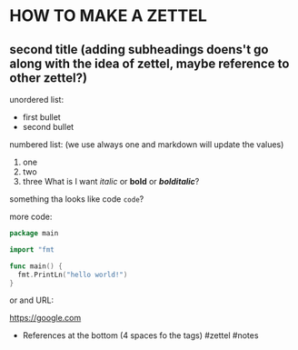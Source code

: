 # HOW TO MAKE A ZETTEL
## second title (adding subheadings doens't go along with the idea of zettel, maybe reference to other zettel?)
unordered list:

* first bullet
* second bullet

numbered list: (we use always one and markdown will update the values)
1. one
1. two
1. three
What is I want *italic* or **bold** or ***bolditalic***?

something tha looks like code `code`?

more code:
``` go
package main

import "fmt

func main() {
  fmt.PrintLn("hello world!")
}
```

or and URL:

https://google.com

* References at the bottom
(4 spaces fo the tags)
    #zettel #notes

